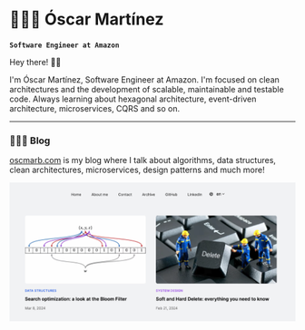 # 🙋🏻‍♂️ Óscar Martínez

**`Software Engineer at Amazon`**

Hey there! 👋🏻

I'm Óscar Martínez, Software Engineer at Amazon. I'm focused on clean architectures and the development of
scalable, maintainable and testable code. Always learning about hexagonal architecture, event-driven architecture,
microservices, CQRS and so on.

---

### 👨🏻‍💻 Blog

<a href="https://oscmarb.com" target="_blank">oscmarb.com</a> is my blog where I talk about algorithms, data structures, clean architectures,
microservices, design patterns and much more!

<a href="https://oscmarb.com" target="_blank">
<img src="./blog-image.webp" alt="Óscar Martínez blog" />
</a>
